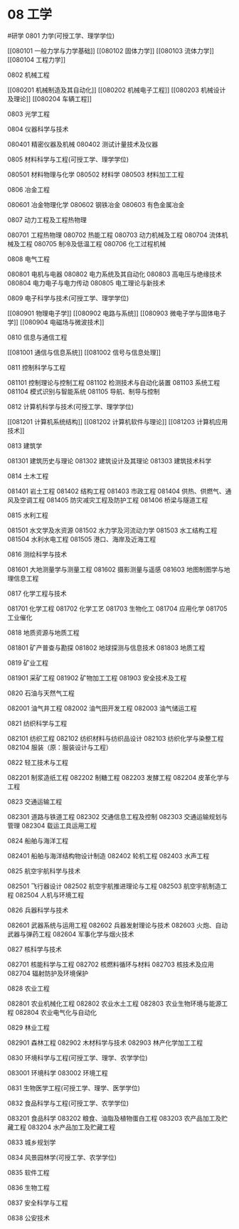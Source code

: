 # 08 工学
#研学
0801 力学(可授工学、理学学位)

[[080101 一般力学与力学基础]]
[[080102 固体力学]]
[[080103 流体力学]]
[[080104 工程力学]]

0802 机械工程

[[080201 机械制造及其自动化]]
[[080202 机械电子工程]]
[[080203 机械设计及理论]]
[[080204 车辆工程]]

0803 光学工程

0804 仪器科学与技术

080401 精密仪器及机械
080402 测试计量技术及仪器

0805 材料科学与工程(可授工学、理学学位)

080501 材料物理与化学
080502 材料学
080503 材料加工工程

0806 冶金工程

080601 冶金物理化学
080602 钢铁冶金
080603 有色金属冶金

0807 动力工程及工程热物理

080701 工程热物理
080702 热能工程
080703 动力机械及工程
080704 流体机械及工程
080705 制冷及低温工程
080706 化工过程机械

0808 电气工程

080801 电机与电器
080802 电力系统及其自动化
080803 高电压与绝缘技术
080804 电力电子与电力传动
080805 电工理论与新技术

0809 电子科学与技术(可授工学、理学学位)

[[080901 物理电子学]]
[[080902 电路与系统]]
[[080903 微电子学与固体电子学]]
[[080904 电磁场与微波技术]]

0810 信息与通信工程

[[081001 通信与信息系统]]
[[081002 信号与信息处理]]

0811 控制科学与工程

081101 控制理论与控制工程
081102 检测技术与自动化装置
081103 系统工程
081104 模式识别与智能系统
081105 导航、制导与控制

0812 计算机科学与技术(可授工学、理学学位)

[[081201 计算机系统结构]]
[[081202 计算机软件与理论]]
[[081203 计算机应用技术]]

0813 建筑学

081301 建筑历史与理论
081302 建筑设计及其理论
081303 建筑技术科学

0814 土木工程

081401 岩土工程
081402 结构工程
081403 市政工程
081404 供热、供燃气、通风及空调工程
081405 防灾减灾工程及防护工程
081406 桥梁与隧道工程

0815 水利工程

081501 水文学及水资源
081502 水力学及河流动力学
081503 水工结构工程
081504 水利水电工程
081505 港口、海岸及近海工程

0816 测绘科学与技术

081601 大地测量学与测量工程
081602 摄影测量与遥感
081603 地图制图学与地理信息工程

0817 化学工程与技术

081701 化学工程
081702 化学工艺
081703 生物化工
081704 应用化学
081705 工业催化

0818 地质资源与地质工程

081801 矿产普查与勘探
081802 地球探测与信息技术
081803 地质工程

0819 矿业工程

081901 采矿工程
081902 矿物加工工程
081903 安全技术及工程

0820 石油与天然气工程

082001 油气井工程
082002 油气田开发工程
082003 油气储运工程

0821 纺织科学与工程

082101 纺织工程
082102 纺织材料与纺织品设计
082103 纺织化学与染整工程
082104 服装（原：服装设计与工程）

0822 轻工技术与工程

082201 制浆造纸工程
082202 制糖工程
082203 发酵工程
082204 皮革化学与工程

0823 交通运输工程

082301 道路与铁道工程
082302 交通信息工程及控制
082303 交通运输规划与管理
082304 载运工具运用工程

0824 船舶与海洋工程

082401 船舶与海洋结构物设计制造
082402 轮机工程
082403 水声工程

0825 航空宇航科学与技术

082501 飞行器设计
082502 航空宇航推进理论与工程
082503 航空宇航制造工程
082504 人机与环境工程

0826 兵器科学与技术

082601 武器系统与运用工程
082602 兵器发射理论与技术
082603 火炮、自动武器与弹药工程
082604 军事化学与烟火技术

0827 核科学与技术

082701 核能科学与工程
082702 核燃料循环与材料
082703 核技术及应用
082704 辐射防护及环境保护

0828 农业工程

082801 农业机械化工程
082802 农业水土工程
082803 农业生物环境与能源工程
082804 农业电气化与自动化

0829 林业工程

082901 森林工程
082902 木材科学与技术
082903 林产化学加工工程

0830 环境科学与工程(可授工学、理学、农学学位)

083001 环境科学
083002 环境工程

0831 生物医学工程(可授工学、理学、医学学位)

0832 食品科学与工程(可授工学、农学学位)

083201 食品科学
083202 粮食、油脂及植物蛋白工程
083203 农产品加工及贮藏工程
083204 水产品加工及贮藏工程

0833 城乡规划学

0834 风景园林学(可授工学、农学学位)

0835 软件工程

0836 生物工程

0837 安全科学与工程

0838 公安技术